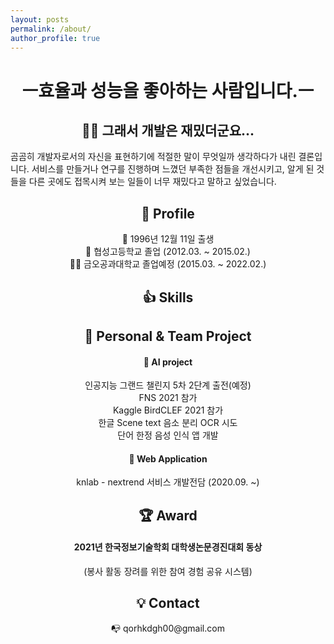 ```yaml
---
layout: posts
permalink: /about/
author_profile: true
---
```


# <center>ㅡ효율과 성능을 좋아하는 사람입니다.ㅡ</center>

## <center>👨‍💻 그래서 개발은 재밌더군요...</center>

곰곰히 개발자로서의 자신을 표현하기에 적절한 말이 무엇일까 생각하다가 내린 결론입니다.
서비스를 만들거나 연구를 진행하며 느꼈던 부족한 점들을 개선시키고, 알게 된 것들을 다른 곳에도 접목시켜 보는
일들이 너무 재밌다고 말하고 싶었습니다. 

## <center>👦 Profile</center>

<center>👶  1996년 12월 11일 출생</center>
<center>🏫  협성고등학교 졸업 (2012.03. ~ 2015.02.)</center>
<center>👨‍🎓  금오공과대학교 졸업예정 (2015.03. ~ 2022.02.)</center>

## <center>👍 Skills</center>

<center></center>
<center></center>
<center></center>
<center></center>


## <center>🎫 Personal & Team Project</center>

#### <center>🔬 AI project</center>
<center>인공지능 그랜드 챌린지 5차 2단계 출전(예정)</center>
<center>FNS 2021 참가</center>
<center>Kaggle BirdCLEF 2021 참가</center>
<center>한글 Scene text 음소 분리 OCR 시도</center>
<center>단어 한정 음성 인식 앱 개발</center>

#### <center>📰 Web Application</center>
<center>knlab - nextrend 서비스 개발전담 (2020.09. ~)</center>


## <center>🏆 Award</center>
#### <center>2021년 한국정보기술학회 대학생논문경진대회 동상</center>
<center>(봉사 활동 장려를 위한 참여 경험 공유 시스템)</center>

## <center>💡 Contact</center>

<center>📭  qorhkdgh00@gmail.com </center>

